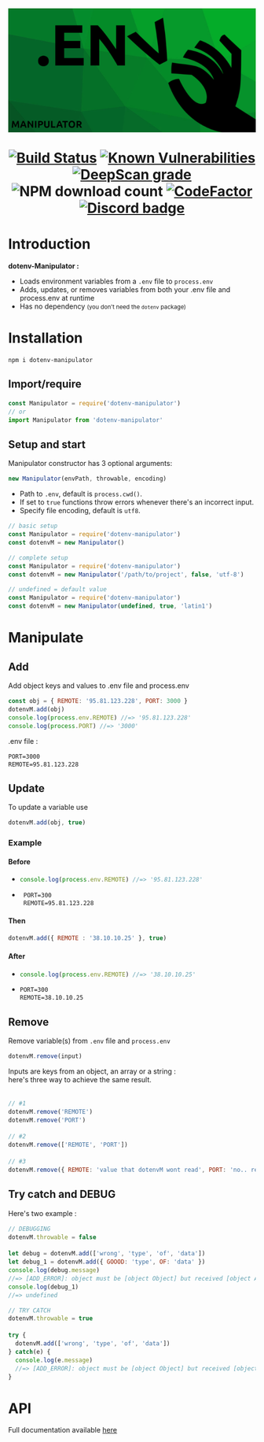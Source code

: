 <h1 align="center"><img src='docs/dotenv-logo-readme.png'/>
  <p>
    <a href='https://travis-ci.com/JiPaix/dotenv-manipulator'><img src='https://travis-ci.com/JiPaix/dotenv-manipulator.svg?branch=master' alt="Build Status"/></a>
    <a href="https://snyk.io/test/github/JiPaix/dotenv-manipulator?targetFile=package.json"><img src="https://snyk.io/test/github/JiPaix/dotenv-manipulator/badge.svg?targetFile=package.json" alt="Known Vulnerabilities" data-canonical-src="https://snyk.io/test/github/JiPaix/dotenv-manipulator?targetFile=package.json" style="max-width:100%;"></a>
    <a href="https://deepscan.io/dashboard#view=project&tid=8945&pid=13382&bid=223483"><img src="https://deepscan.io/api/teams/8945/projects/13382/branches/223483/badge/grade.svg" alt="DeepScan grade"></a>
    <img src='https://img.shields.io/npm/dm/dotenv-manipulator.svg' alt="NPM download count">
    <a href="https://www.codefactor.io/repository/github/jipaix/dotenv-manipulator"><img src="https://www.codefactor.io/repository/github/jipaix/dotenv-manipulator/badge" alt="CodeFactor" /></a>
    <a href="https://discord.gg/5K7nEvK"><img src="https://img.shields.io/discord/706018150520717403" alt="Discord badge"></a>
  </p>
</h1>

# Introduction
<b>dotenv-Manipulator :</b>
- Loads environment variables from a `.env` file to `process.env`
- Adds, updates, or removes variables from both your .env file and process.env at runtime
- Has no dependency <small>(you don't need the `dotenv` package)</small>

# Installation
```console
npm i dotenv-manipulator
```

## Import/require
```js
const Manipulator = require('dotenv-manipulator')
// or
import Manipulator from 'dotenv-manipulator'
```

## Setup and start

Manipulator constructor has 3 optional arguments:
```js
new Manipulator(envPath, throwable, encoding)
```
- Path to `.env`, default is `process.cwd()`.
- If set to `true` functions throw errors whenever there's an incorrect input.
- Specify file encoding, default is `utf8`.

```js
// basic setup
const Manipulator = require('dotenv-manipulator')
const dotenvM = new Manipulator()
```

```js
// complete setup
const Manipulator = require('dotenv-manipulator')
const dotenvM = new Manipulator('/path/to/project', false, 'utf-8')
```

```js
// undefined = default value
const Manipulator = require('dotenv-manipulator')
const dotenvM = new Manipulator(undefined, true, 'latin1')
```

# Manipulate
## Add

Add object keys and values to .env file and process.env
```js
const obj = { REMOTE: '95.81.123.228', PORT: 3000 }
dotenvM.add(obj)
console.log(process.env.REMOTE) //=> '95.81.123.228'
console.log(process.PORT) //=> '3000'
```
.env file :
```console
PORT=3000
REMOTE=95.81.123.228
```
## Update
To update a variable use 
```js
dotenvM.add(obj, true)
```
### Example
#### Before

- ```js
  console.log(process.env.REMOTE) //=> '95.81.123.228'
  ```

-  ```console
    PORT=300
    REMOTE=95.81.123.228
    ```

#### Then
```js
dotenvM.add({ REMOTE : '38.10.10.25' }, true)
```
#### After
- ```js
  console.log(process.env.REMOTE) //=> '38.10.10.25'
  ```
- ```console
  PORT=300
  REMOTE=38.10.10.25
  ```

## Remove
Remove variable(s) from `.env` file and `process.env`
```js
dotenvM.remove(input)
```
Inputs are keys from an object, an array or a string :  
here's three way to achieve the same result.
```js

// #1
dotenvM.remove('REMOTE')
dotenvM.remove('PORT')

// #2
dotenvM.remove(['REMOTE', 'PORT'])

// #3
dotenvM.remove({ REMOTE: 'value that dotenvM wont read', PORT: 'no.. really it doesnt care' })
```
## Try catch and DEBUG
Here's two example :
```js
// DEBUGGING
dotenvM.throwable = false

let debug = dotenvM.add(['wrong', 'type', 'of', 'data'])
let debug_1 = dotenvM.add({ GOOOD: 'type', OF: 'data' })
console.log(debug.message)
//=> [ADD_ERROR]: object must be [object Object] but received [object Array]
console.log(debug_1)
//=> undefined
```
```js
// TRY CATCH
dotenvM.throwable = true

try {
  dotenvM.add(['wrong', 'type', 'of', 'data'])
} catch(e) {
  console.log(e.message)
  //=> [ADD_ERROR]: object must be [object Object] but received [object Array]
}
```
# API
Full documentation available [here](https://jipaix.github.io/dotenv-manipulator/classes/manipulator.html)